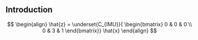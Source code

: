 ## Introduction

$$
\begin{align} 
\hat{z} = \underset{C_{IMU}}{
    \begin{bmatrix}
        0 & 0 & 0 \\
        0 & 3 & 1
    \end{bmatrix}} 
\hat{x} \end{align}
$$